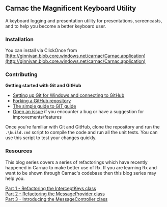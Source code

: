 ## Carnac the Magnificent Keyboard Utility

A keyboard logging and presentation utility for presentations, screencasts, and to help you become a better keyboard user.

### Installation
You can install via ClickOnce from [http://ginnivan.blob.core.windows.net/carnac/Carnac.application](http://ginnivan.blob.core.windows.net/carnac/Carnac.application)

### Contributing

**Getting started with Git and GitHub**

 * [Setting up Git for Windows and connecting to GitHub](http://help.github.com/win-set-up-git/)
 * [Forking a GitHub repository](http://help.github.com/fork-a-repo/)
 * [The simple guide to GIT guide](http://rogerdudler.github.com/git-guide/)
 * [Open an issue](https://github.com/Code52/carnac/issues) if you encounter a bug or have a suggestion for improvements/features

Once you're familiar with Git and GitHub, clone the repository and run the ```.\build.cmd``` script to compile the code and run all the unit tests. You can use this script to test your changes quickly.

### Resources
This blog series covers a series of refactorings which have recently happened in Carnac to make better use of Rx.
If you are learning Rx and want to be shown through Carnac's codebase then this blog series may help you.

[Part 1 - Refactoring the InterceptKeys class ](http://jake.ginnivan.net/blog/carnac-improvements/part-1/)  
[Part 2 - Refactoring the MessageProvider class](http://jake.ginnivan.net/blog/carnac-improvements/part-2/)  
[Part 3 - Introducing the MessageController class](http://jake.ginnivan.net/blog/carnac-improvements/part-3/)  

